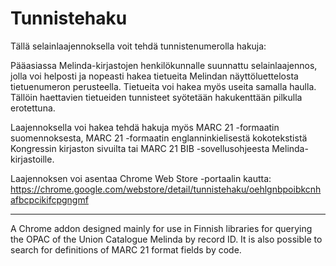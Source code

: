 # Tunnistehaku
Tällä selainlaajennoksella voit tehdä tunnistenumerolla hakuja:

Pääasiassa Melinda-kirjastojen henkilökunnalle suunnattu selainlaajennos, jolla voi helposti ja nopeasti hakea tietueita Melindan näyttöluettelosta tietuenumeron perusteella. Tietueita voi hakea myös useita samalla haulla. Tällöin haettavien tietueiden tunnisteet syötetään hakukenttään pilkulla erotettuna.

Laajennoksella voi hakea tehdä hakuja myös MARC 21 -formaatin suomennoksesta, MARC 21 -formaatin englanninkielisestä kokotekstistä Kongressin kirjaston sivuilta tai MARC 21 BIB -sovellusohjeesta Melinda-kirjastoille.

Laajennoksen voi asentaa Chrome Web Store -portaalin kautta: https://chrome.google.com/webstore/detail/tunnistehaku/oehlgnbpoibkcnhafbcpcikifcpgngmf

_______________

A Chrome addon designed mainly for use in Finnish libraries for querying the OPAC of the Union Catalogue Melinda by record ID. It is also possible to search for definitions of MARC 21 format fields by code.
